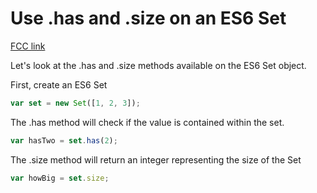 # Use .has and .size on an ES6 Set

[FCC link](https://www.freecodecamp.org/learn/coding-interview-prep/data-structures/use--has-and--size-on-an-es6-set)

Let's look at the .has and .size methods available on the ES6 Set object.

First, create an ES6 Set

```js
var set = new Set([1, 2, 3]);
```

The .has method will check if the value is contained within the set.

```js
var hasTwo = set.has(2);
```

The .size method will return an integer representing the size of the Set

```js
var howBig = set.size;
```
